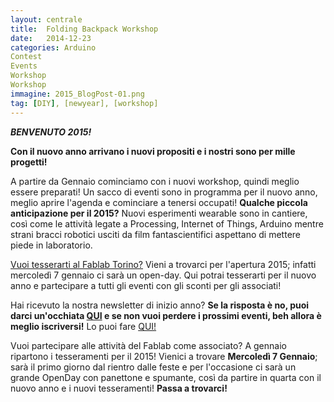```yaml
---
layout: centrale
title:  Folding Backpack Workshop
date:   2014-12-23
categories: Arduino
Contest
Events
Workshop
Workshop
immagine: 2015_BlogPost-01.png
tag: [DIY], [newyear], [workshop]
---
```

***BENVENUTO 2015!***

**Con il nuovo anno arrivano i nuovi propositi e i nostri sono per mille progetti!**

A partire da Gennaio cominciamo con i nuovi workshop, quindi meglio essere preparati!
Un sacco di eventi sono in programma per il nuovo anno, meglio aprire l'agenda e cominciare a tenersi occupati! **Qualche piccola anticipazione per il 2015?**
Nuovi esperimenti wearable sono in cantiere, così come le attività legate a Processing, Internet of Things, Arduino mentre strani bracci robotici usciti da film fantascientifici aspettano di mettere piede in laboratorio.

[Vuoi tesserarti al Fablab Torino?](https://fablabtorino.github.io/fablabtorino-site/iscriviti/)
Vieni a trovarci per l'apertura 2015; infatti mercoledì 7 gennaio ci sarà un open-day. Qui potrai tesserarti per il nuovo anno e partecipare a tutti gli eventi con gli sconti per gli associati!

Hai ricevuto la nostra newsletter di inizio anno?
**Se la risposta è no, puoi darci un'occhiata [QUI](http://eepurl.com/-GKJH) e se non vuoi perdere i prossimi eventi, beh allora è meglio iscriversi!** Lo puoi fare [QUI!](http://fablabtorino.org/newsletter/)

Vuoi partecipare alle attività del Fablab come associato?
A gennaio ripartono i tesseramenti per il 2015!
Vienici a trovare **Mercoledì 7 Gennaio**; sarà il primo giorno dal rientro dalle feste e per l'occasione ci sarà un grande OpenDay con panettone e spumante, così da partire in quarta con il nuovo anno e i nuovi tesseramenti!
**Passa a trovarci!**
